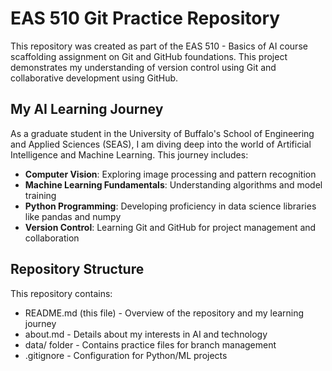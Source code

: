 # EAS 510 Git Practice Repository

This repository was created as part of the EAS 510 - Basics of AI course scaffolding assignment on Git and GitHub foundations. This project demonstrates my understanding of version control using Git and collaborative development using GitHub.

## My AI Learning Journey

As a graduate student in the University of Buffalo's School of Engineering and Applied Sciences (SEAS), I am diving deep into the world of Artificial Intelligence and Machine Learning. This journey includes:
- **Computer Vision**: Exploring image processing and pattern recognition
- **Machine Learning Fundamentals**: Understanding algorithms and model training
- **Python Programming**: Developing proficiency in data science libraries like pandas and numpy
- **Version Control**: Learning Git and GitHub for project management and collaboration


## Repository Structure


This repository contains:
- README.md (this file) - Overview of the repository and my learning journey
- about.md - Details about my interests in AI and technology
- data/ folder - Contains practice files for branch management
- .gitignore - Configuration for Python/ML projects
